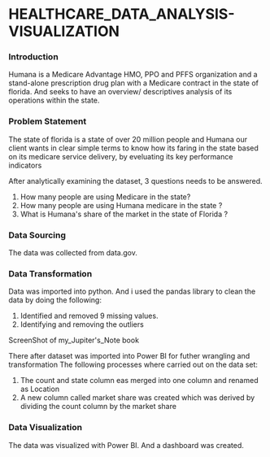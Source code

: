 # HEALTHCARE_DATA_ANALYSIS-VISUALIZATION
### Introduction
Humana is a Medicare Advantage HMO, PPO and PFFS organization and
a stand-alone prescription drug plan with a Medicare contract in the state of florida.
And seeks to have an overview/ descriptives analysis of its operations within the state.

### Problem Statement 
The state of florida is a state of over 20 million people and Humana our client wants in clear simple terms to know
how its faring in the state based on its medicare service delivery, by eveluating its key performance indicators

After analytically examining the dataset, 3 questions needs to be answered.

1. How many people are using Medicare in the state?
2. How many people are using Humana medicare in the state ?
3. What is Humana's share of the market in the state of Florida ?

### Data Sourcing 
The data was collected from data.gov.

### Data Transformation
 
Data was imported into python. And i used the pandas library to clean the 
data by doing the following:
1. Identified and removed 9 missing values.
2. Identifying and removing the outliers

ScreenShot of my_Jupiter's_Note book


There after dataset was imported into Power BI for futher wrangling and transformation
The following processes where carried out on the data set:
1. The count and state column eas merged into one column and renamed as Location
2. A new column called market share was created which was derived by dividing the count column by the market share

### Data Visualization
The data was visualized with Power BI.
And a dashboard was created.
 
